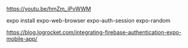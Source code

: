 https://youtu.be/hmZm_jPvWWM

expo install expo-web-browser expo-auth-session expo-random

https://blog.logrocket.com/integrating-firebase-authentication-expo-mobile-app/

